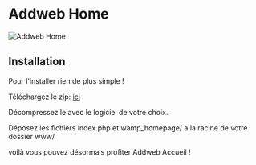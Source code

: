 # Addweb Home

![Addweb Home](http://image.noelshack.com/fichiers/2013/16/1366323742-addwebhome.png)

## Installation 
Pour l'installer rien de plus simple ! 

Téléchargez le zip: [ici](https://bitbucket.org/RomainJeff/addweb-homepage/get/master.zip)

Décompressez le avec le logiciel de votre choix.

Déposez les fichiers index.php et wamp_homepage/ a la racine de votre dossier www/ 

voilà vous pouvez désormais profiter Addweb Accueil ! 
